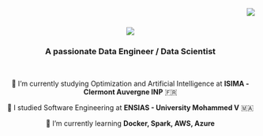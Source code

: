 <img align="right" src="https://visitor-badge.laobi.icu/badge?page_id=zacharyb02.zacharyb02" />

<h1 align="center">
    <img src="https://readme-typing-svg.herokuapp.com/?font=Righteous&size=35&center=true&vCenter=true&width=500&height=70&duration=4000&lines=Hi+There!+👋;+I'm+Zakaria!;" />
</h1>

<h3 align="center">A passionate Data Engineer / Data Scientist</h3>

<br/>

<div align="center">

 🔭 I’m currently studying Optimization and Artificial Intelligence at **ISIMA - Clermont Auvergne INP** 🇫🇷
 
 🔭 I studied Software Engineering at **ENSIAS - University Mohammed V** 🇲🇦
 
 🌱 I’m currently learning **Docker, Spark, AWS, Azure**


<br/>
